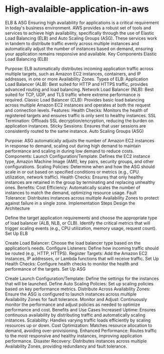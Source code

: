 # High-avalaible-application-in-aws
ELB &amp; ASG
Ensuring high availability for applications is a critical requirement in today's business environment. AWS provides a robust set of tools and services to achieve high availability, specifically through the use of Elastic Load Balancing (ELB) and Auto Scaling Groups (ASG). These services work in tandem to distribute traffic evenly across multiple instances and automatically adjust the number of instances based on demand, ensuring your application remains responsive and available.
Key Components
Elastic Load Balancing (ELB)

Purpose: ELB automatically distributes incoming application traffic across multiple targets, such as Amazon EC2 instances, containers, and IP addresses, in one or more Availability Zones.
Types of ELB:
Application Load Balancer (ALB): Best suited for HTTP and HTTPS traffic, provides advanced routing and load balancing.
Network Load Balancer (NLB): Best suited for TCP, UDP, and TLS traffic where extreme performance is required.
Classic Load Balancer (CLB): Provides basic load balancing across multiple Amazon EC2 instances and operates at both the request and connection levels.
Features:
Health Checks: Monitors the health of registered targets and ensures traffic is only sent to healthy instances.
SSL Termination: Offloads SSL decryption/encryption, reducing the burden on application instances.
Sticky Sessions: Ensures that user sessions are consistently routed to the same instance.
Auto Scaling Groups (ASG)

Purpose: ASG automatically adjusts the number of Amazon EC2 instances in response to demand, scaling out during high demand to maintain performance and scaling in during low demand to reduce costs.
Components:
Launch Configuration/Template: Defines the EC2 instance type, Amazon Machine Image (AMI), key pairs, security groups, and other configurations.
Scaling Policies: Determine when and how the ASG should scale in or out based on specified conditions or metrics (e.g., CPU utilization, network traffic).
Health Checks: Ensures that only healthy instances are retained in the group by terminating and replacing unhealthy ones.
Benefits:
Cost Efficiency: Automatically scales the number of instances to match the demand, optimizing resource usage.
Fault Tolerance: Distributes instances across multiple Availability Zones to protect against failure in a single zone.
Implementation Steps
Design the Architecture

Define the target application requirements and choose the appropriate type of load balancer (ALB, NLB, or CLB).
Identify the critical metrics that will trigger scaling events (e.g., CPU utilization, memory usage, request count).
Set Up ELB

Create Load Balancer: Choose the load balancer type based on the application’s needs.
Configure Listeners: Define how incoming traffic should be routed (e.g., HTTP, HTTPS).
Register Targets: Add the Amazon EC2 instances, IP addresses, or Lambda functions that will receive traffic.
Set Up Health Checks: Configure health checks to monitor the health and performance of the targets.
Set Up ASG

Create Launch Configuration/Template: Define the settings for the instances that will be launched.
Define Auto Scaling Policies: Set up scaling policies based on key performance metrics.
Distribute Across Availability Zones: Ensure the ASG is configured to launch instances across multiple Availability Zones for fault tolerance.
Monitor and Adjust: Continuously monitor the performance and adjust policies as needed to optimize performance and cost.
Benefits and Use Cases
Increased Uptime: Ensures continuous availability by distributing traffic and automatically scaling instances.
Scalability: Handles varying traffic loads efficiently by scaling resources up or down.
Cost Optimization: Matches resource allocation to demand, avoiding over-provisioning.
Enhanced Performance: Routes traffic to the most responsive and healthy instances, improving application performance.
Disaster Recovery: Distributes instances across multiple Availability Zones, providing redundancy and fault tolerance.
